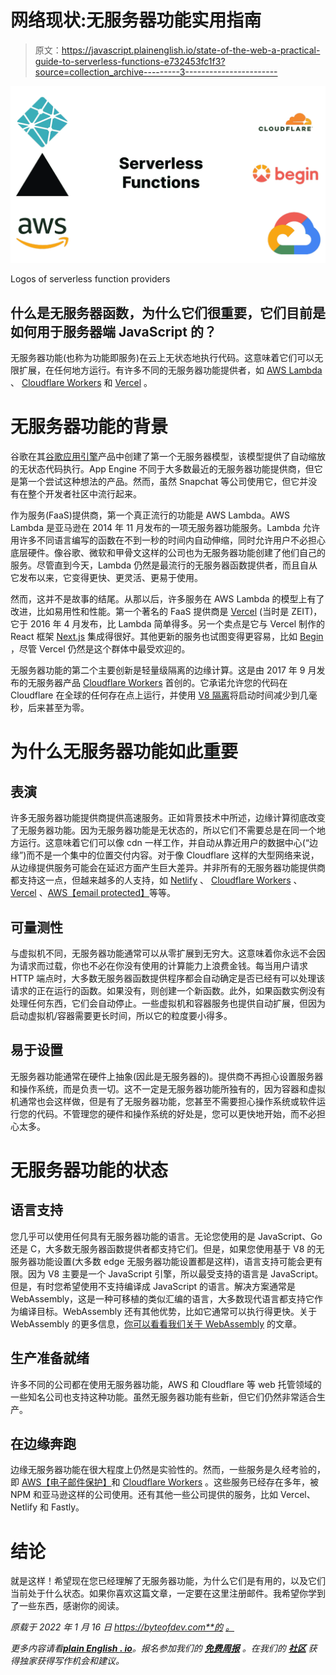 # 网络现状:无服务器功能实用指南

> 原文：<https://javascript.plainenglish.io/state-of-the-web-a-practical-guide-to-serverless-functions-e732453fc1f3?source=collection_archive---------3----------------------->

![](img/b2a97f3d22ceacf1772ca15626bc943c.png)

Logos of serverless function providers

## 什么是无服务器函数，为什么它们很重要，它们目前是如何用于服务器端 JavaScript 的？

无服务器功能(也称为功能即服务)在云上无状态地执行代码。这意味着它们可以无限扩展，在任何地方运行。有许多不同的无服务器功能提供者，如 [AWS Lambda](https://aws.amazon.com/lambda/) 、 [Cloudflare Workers](https://workers.cloudflare.com/) 和 [Vercel](https://vercel.com/) 。

# 无服务器功能的背景

谷歌在其[谷歌应用引擎](https://cloud.google.com/appengine/)产品中创建了第一个无服务器模型，该模型提供了自动缩放的无状态代码执行。App Engine 不同于大多数最近的无服务器功能提供商，但它是第一个尝试这种想法的产品。然而，虽然 Snapchat 等公司使用它，但它并没有在整个开发者社区中流行起来。

作为服务(FaaS)提供商，第一个真正流行的功能是 AWS Lambda。AWS Lambda 是亚马逊在 2014 年 11 月发布的一项无服务器功能服务。Lambda 允许用许多不同语言编写的函数在不到一秒的时间内自动伸缩，同时允许用户不必担心底层硬件。像谷歌、微软和甲骨文这样的公司也为无服务器功能创建了他们自己的服务。尽管直到今天，Lambda 仍然是最流行的无服务器函数提供者，而且自从它发布以来，它变得更快、更灵活、更易于使用。

然而，这并不是故事的结尾。从那以后，许多服务在 AWS Lambda 的模型上有了改进，比如易用性和性能。第一个著名的 FaaS 提供商是 [Vercel](https://vercel.com/) (当时是 ZEIT)，它于 2016 年 4 月发布，比 Lambda 简单得多。另一个卖点是它与 Vercel 制作的 React 框架 [Next.js](https://nextjs.org/) 集成得很好。其他更新的服务也试图变得更容易，比如 [Begin](https://begin.com/) ，尽管 Vercel 仍然是这个群体中最受欢迎的。

无服务器功能的第二个主要创新是轻量级隔离的边缘计算。这是由 2017 年 9 月发布的无服务器产品 [Cloudflare Workers](https://workers.cloudflare.com/) 首创的。它承诺允许您的代码在 Cloudflare 在全球的任何存在点上运行，并使用 [V8 隔离](https://developers.cloudflare.com/workers/learning/how-workers-works#isolates)将启动时间减少到几毫秒，后来甚至为零。

# 为什么无服务器功能如此重要

## 表演

许多无服务器功能提供商提供高速服务。正如背景技术中所述，边缘计算彻底改变了无服务器功能。因为无服务器功能是无状态的，所以它们不需要总是在同一个地方运行。这意味着它们可以像 cdn 一样工作，并自动从靠近用户的数据中心(“边缘”)而不是一个集中的位置交付内容。对于像 Cloudflare 这样的大型网络来说，从边缘提供服务可能会在延迟方面产生巨大差异。并非所有的无服务器功能提供商都支持这一点，但越来越多的人支持，如 [Netlify](https://www.netlify.com/products/edge/edge-handlers/) 、 [Cloudflare Workers](https://workers.cloudflare.com/) 、 [Vercel](https://vercel.com/features/edge-functions) 、[AWS【email protected】](https://aws.amazon.com/lambda/edge/)等等。

## 可量测性

与虚拟机不同，无服务器功能通常可以从零扩展到无穷大。这意味着你永远不会因为请求而过载，你也不必在你没有使用的计算能力上浪费金钱。每当用户请求 HTTP 端点时，大多数无服务器函数提供程序都会自动确定是否已经有可以处理该请求的正在运行的函数。如果没有，则创建一个新函数。此外，如果函数实例没有处理任何东西，它们会自动停止。一些虚拟机和容器服务也提供自动扩展，但因为启动虚拟机/容器需要更长时间，所以它的粒度要小得多。

## 易于设置

无服务器功能通常在硬件上抽象(因此是无服务器的)。提供商不再担心设置服务器和操作系统，而是负责一切。这不一定是无服务器功能所独有的，因为容器和虚拟机通常也会这样做，但是有了无服务器功能，您甚至不需要担心操作系统或软件运行您的代码。不管理您的硬件和操作系统的好处是，您可以更快地开始，而不必担心太多。

# 无服务器功能的状态

## 语言支持

您几乎可以使用任何具有无服务器功能的语言。无论您使用的是 JavaScript、Go 还是 C，大多数无服务器函数提供者都支持它们。但是，如果您使用基于 V8 的无服务器功能设置(大多数 edge 无服务器功能设置都是这样)，语言支持可能会更有限。因为 V8 主要是一个 JavaScript 引擎，所以最受支持的语言是 JavaScript。但是，有时您希望使用不支持编译成 JavaScript 的语言。解决方案通常是 WebAssembly，这是一种可移植的类似汇编的语言，大多数现代语言都支持它作为编译目标。WebAssembly 还有其他优势，比如它通常可以执行得更快。关于 WebAssembly 的更多信息，[你可以看看我们关于 WebAssembly](https://byteofdev.com/posts/webassembly/) 的文章。

## 生产准备就绪

许多不同的公司都在使用无服务器功能，AWS 和 Cloudflare 等 web 托管领域的一些知名公司也支持这种功能。虽然无服务器功能有些新，但它们仍然非常适合生产。

## 在边缘奔跑

边缘无服务器功能在很大程度上仍然是实验性的。然而，一些服务是久经考验的，即 [AWS【电子邮件保护】](https://aws.amazon.com/lambda/edge/)和 [Cloudflare Workers](https://workers.cloudflare.com/) 。这些服务已经存在多年，被 NPM 和亚马逊这样的公司使用。还有其他一些公司提供的服务，比如 Vercel、Netlify 和 Fastly。

# 结论

就是这样！希望现在您已经理解了无服务器功能，为什么它们是有用的，以及它们当前处于什么状态。如果你喜欢这篇文章，一定要在这里注册邮件。我希望你学到了一些东西，感谢你的阅读。

*原载于 2022 年 1 月 16 日 https://byteofdev.com**的* [*。*](https://byteofdev.com/posts/serverless/)

*更多内容请看*[***plain English . io***](http://plainenglish.io/)*。报名参加我们的* [***免费周报***](http://newsletter.plainenglish.io/) *。在我们的* [***社区***](https://discord.gg/GtDtUAvyhW) *获得独家获得写作机会和建议。*
